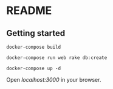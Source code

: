 # README

## Getting started

```docker-compose build```

```docker-compose run web rake db:create```

```docker-compose up -d```

Open *localhost:3000* in your browser.